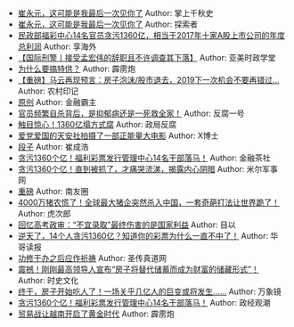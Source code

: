 - [崔永元，这可能是我最后一次见你了](http://wechatscope.jmsc.hku.hk:8000/html?fn=gh_5a9e629d6f2a_2018-11-12_2660373974_PSKQcjt9Iy.y.tar.gz)
Author: 掌上千秋史
- [崔永元，这可能是我最后一次见你了](http://wechatscope.jmsc.hku.hk:8000/html?fn=gh_715befbd50ba_2018-11-12_2650661069_pTYcx72Eyb.y.tar.gz)
Author: 探索者
- [民政部福彩中心14名官员贪污1360亿，相当于2017年十家A股上市公司的年度总利润](http://wechatscope.jmsc.hku.hk:8000/html?fn=gh_200bd50644a5_2018-11-12_2247488549_t3kd1r8zRl.y.tar.gz)
Author: 享海外
- [【国际刑警丨接受孟宏伟的辞职且不许调查其下落】](http://wechatscope.jmsc.hku.hk:8000/html?fn=gh_303bb302419a_2018-11-12_2247486532_4SpFgPI7wA.y.tar.gz)
Author: 亚美时政学堂
- [为什么要搞特供？](http://wechatscope.jmsc.hku.hk:8000/html?fn=gh_c11efd622f2e_2018-11-12_2247484276_sbvtdTcmHP.y.tar.gz)
Author: 霹雳炮
- [【重磅】马云再现预言：房子泡沫/股市退去，2019下一次机会不要再错过...](http://wechatscope.jmsc.hku.hk:8000/html?fn=gh_4b3a35b76643_2018-11-12_2247486134_XnT7DSs3yr.y.tar.gz)
Author: 农村印记
- [原创](http://wechatscope.jmsc.hku.hk:8000/html?fn=gh_32594d554f48_2018-11-12_2651540027_RsQIdoeyAf.y.tar.gz)
Author: 金融霸主
- [官员频繁自杀背后，是抑郁病还是一死救全家！](http://wechatscope.jmsc.hku.hk:8000/html?fn=gh_93e9837e86d6_2018-11-12_2247484525_7gQ4o0RDBO.y.tar.gz)
Author: 反腐一号
- [触目惊心！1360亿塌方式腐](http://wechatscope.jmsc.hku.hk:8000/html?fn=gh_69a0b76331f9_2018-11-12_2247483788_KXG2AJF7E0.y.tar.gz)
Author: 政局反腐
- [爱党爱国的天安社拍摄了一部正能量大电影](http://wechatscope.jmsc.hku.hk:8000/html?fn=gh_c7c17772d277_2018-11-12_2651187734_qO1oscbn7F.y.tar.gz)
Author: X博士
- [段子](http://wechatscope.jmsc.hku.hk:8000/html?fn=gh_d140dd64c933_2018-11-12_2650854437_6A7aIlqh1i.y.tar.gz)
Author: 崔成浩
- [贪污1360个亿！福利彩票发行管理中心14名干部落马！](http://wechatscope.jmsc.hku.hk:8000/html?fn=gh_5f5aaff92191_2018-11-12_2247487443_yxf6VSPUHC.y.tar.gz)
Author: 金融茶社
- [贪污1360个亿！直到被抓了，才痛哭流涕，揭露内心阴暗](http://wechatscope.jmsc.hku.hk:8000/html?fn=gh_e06f5843f7ac_2018-11-12_2652007293_7qIXuhPbSY.y.tar.gz)
Author: 米尔军事网
- [重磅](http://wechatscope.jmsc.hku.hk:8000/html?fn=gh_e9d8874a84a9_2018-11-12_2247486229_CQ9ZRVSG0z.y.tar.gz)
Author: 南友圈
- [4000万猪农慌了！全球最大猪企突然杀入中国，一套奇葩打法让世界跪了！](http://wechatscope.jmsc.hku.hk:8000/html?fn=gh_610312e22ed3_2018-11-12_2247486765_2AK3RFhdBH.y.tar.gz)
Author: 虎次郎
- [回忆高考政审：“不宜录取”最终伤害的是国家利益](http://wechatscope.jmsc.hku.hk:8000/html?fn=gh_494d9f318f0b_2018-11-12_2247485196_DtswkOMEyo.y.tar.gz)
Author: 目以
- [逆天了，14个人贪污1360亿？知道你的彩票为什么一直不中了！](http://wechatscope.jmsc.hku.hk:8000/html?fn=gh_7a402e27f818_2018-11-12_2649695674_lwQFSPHUmO.y.tar.gz)
Author: 华哥读报
- [功修干办之后应作祈祷](http://wechatscope.jmsc.hku.hk:8000/html?fn=gh_e29d8443e86e_2018-11-12_2650817437_RYWGvd96EP.y.tar.gz)
Author: 圣传真道网
- [震撼！刚刚最高领导人宣布“房子将替代储蓄而成为财富的储藏形式”！](http://wechatscope.jmsc.hku.hk:8000/html?fn=gh_824e560f4006_2018-11-12_2247538786_nUweXaT4qZ.y.tar.gz)
Author: 时史文化
- [终于，房子开始吃人了！一场关乎几亿人的巨变或将发生......](http://wechatscope.jmsc.hku.hk:8000/html?fn=gh_ab5210ce78c8_2018-11-12_2247485393_dvLh0Jk0jm.y.tar.gz)
Author: 万象镜
- [贪污1360个亿！福利彩票发行管理中心14名干部落马！](http://wechatscope.jmsc.hku.hk:8000/html?fn=gh_6464e9dc9910_2018-11-12_2247484253_CKstumfceH.y.tar.gz)
Author: 政经观潮
- [贸易战让越南开启了黄金时代](http://wechatscope.jmsc.hku.hk:8000/html?fn=gh_c11efd622f2e_2018-11-12_2247484276_He25UBPGNC.y.tar.gz)
Author: 霹雳炮
